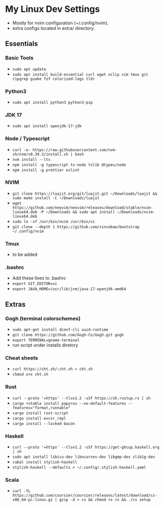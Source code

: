 # My Linux Dev Settings

* Mostly for nvim configuration (~/.config/nvim).
* extra configs located in extra/ directory.

## Essentials

### Basic Tools
* `sudo apt update`
* `sudo apt install build-essential curl wget xclip vim tmux git ripgrep guake fzf colorized-logs tldr` 

### Python3
* `sudo apt install python3 python3-pip`

### JDK 17
* `sudo apt install openjdk-17-jdk`

### Node / Typescript
* `curl -o- https://raw.githubusercontent.com/nvm-sh/nvm/v0.39.3/install.sh | bash`
* `nvm install --lts`
* `npm install -g typescript ts-node tslib @types/node`
* `npm install -g prettier eslint`

### NVIM
* `git clone https://luajit.org/git/luajit.git ~/Downloads/luajit && sudo make install -C ~/Downloads/luajit`
* `wget https://github.com/neovim/neovim/releases/download/stable/nvim-linux64.deb -P ~/Downloads && sudo apt install ~/Downloads/nvim-linux64.deb`
* `sudo ln -sf /usr/bin/nvim /usr/bin/vi`
* `git clone --depth 1 https://github.com/vincebae/bootstrap ~/.config/nvim`

### Tmux
* to be added

### .bashrc
* Add these lines to .bashrc
* `export GIT_EDITOR=vi`
* `export JAVA_HOME=/usr/lib/jvm/java-17-openjdk-amd64`

## Extras

### Gogh (terminal colorschemes)
* `sudo apt-get install dconf-cli uuid-runtime`
* `git clone https://github.com/Gogh-Co/Gogh.git gogh`
* `export TERMINAL=gnome-terminal`
* run script under installs diretory

### Cheat sheets
* `curl https://cht.sh/:cht.sh > cht.sh`
* `chmod u+x cht.sh`


### Rust
* `curl --proto '=https' --tlsv1.2 -sSf https://sh.rustup.rs | sh`
* `cargo +stable install papyrus --no-default-features --features="format,runnable"`
* `cargo install rust-script`
* `cargo install evcxr_repl`
* `cargo install --locked bacon`

### Haskell
* `curl --proto '=https' --tlsv1.2 -sSf https://get-ghcup.haskell.org | sh`
* `sudo apt install libicu-dev libncurses-dev libgmp-dev zlib1g-dev`
* `cabal install stylish-haskell`
* `stylish-haskell --defaults > ~/.config/.stylish-haskell.yaml`

### Scala
* `curl -fL https://github.com/coursier/coursier/releases/latest/download/cs-x86_64-pc-linux.gz | gzip -d > cs && chmod +x cs && ./cs setup`

